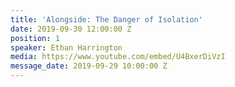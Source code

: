```yaml
---
title: 'Alongside: The Danger of Isolation'
date: 2019-09-30 12:00:00 Z
position: 1
speaker: Ethan Harrington
media: https://www.youtube.com/embed/U4BxerDiVzI
message_date: 2019-09-29 10:00:00 Z
---
```


